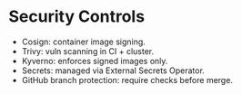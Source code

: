 # Security Controls

- Cosign: container image signing.
- Trivy: vuln scanning in CI + cluster.
- Kyverno: enforces signed images only.
- Secrets: managed via External Secrets Operator.
- GitHub branch protection: require checks before merge.
